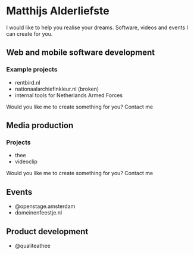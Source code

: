 # Matthijs Alderliefste
I would like to help you realise your dreams. Software, videos and events I can create for you. 

## Web and mobile software development
### Example projects
- rentbird.nl
- nationaalarchiefinkleur.nl (broken)
- internal tools for Netherlands Armed Forces

Would you like me to create something for you? Contact me

## Media production
### Projects
- thee
- videoclip

Would you like me to create something for you? Contact me

## Events
- @openstage.amsterdam
- domeinenfeestje.nl

## Product development
- @qualiteathee
